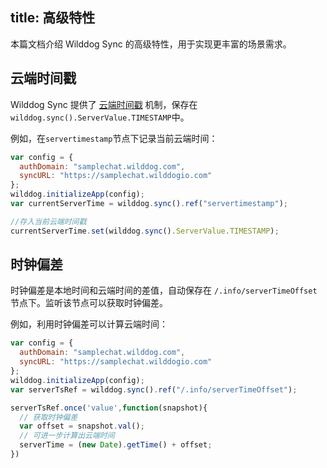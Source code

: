 
title: 高级特性
---

本篇文档介绍 Wilddog Sync 的高级特性，用于实现更丰富的场景需求。

## 云端时间戳

Wilddog Sync 提供了 [云端时间戳](/api/sync/web/api.html#ServerValue) 机制，保存在`wilddog.sync().ServerValue.TIMESTAMP`中。

例如，在`servertimestamp`节点下记录当前云端时间：

```js
var config = {
  authDomain: "samplechat.wilddog.com",
  syncURL: "https://samplechat.wilddogio.com"
};
wilddog.initializeApp(config);
var currentServerTime = wilddog.sync().ref("servertimestamp");

//存入当前云端时间戳
currentServerTime.set(wilddog.sync().ServerValue.TIMESTAMP);
```

## 时钟偏差

时钟偏差是本地时间和云端时间的差值，自动保存在 `/.info/serverTimeOffset` 节点下。监听该节点可以获取时钟偏差。

例如，利用时钟偏差可以计算云端时间：

```js
var config = {
  authDomain: "samplechat.wilddog.com",
  syncURL: "https://samplechat.wilddogio.com"
};
wilddog.initializeApp(config);
var serverTsRef = wilddog.sync().ref("/.info/serverTimeOffset");

serverTsRef.once('value',function(snapshot){
  // 获取时钟偏差
  var offset = snapshot.val();
  // 可进一步计算出云端时间
  serverTime = (new Date).getTime() + offset;
})
```